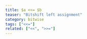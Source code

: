 ```yaml
---
title: $a <<= $b
teaser: "Bitshift left assignment"
category: bitwise
tags: ["<<="]
related: ["<<", ">>="]
---
```



